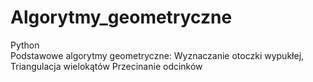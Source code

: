 # Algorytmy_geometryczne
Python  
  Podstawowe algorytmy geometryczne:
  Wyznaczanie otoczki wypukłej,
  Triangulacja wielokątów
  Przecinanie odcinków
